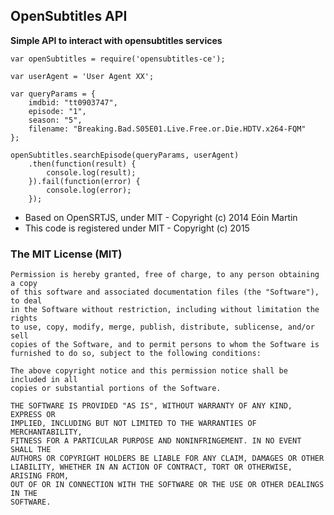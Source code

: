 ## OpenSubtitles API

**Simple API to interact with opensubtitles services**

    var openSubtitles = require('opensubtitles-ce');
    
    var userAgent = 'User Agent XX';
    
    var queryParams = {
        imdbid: "tt0903747",
        episode: "1",
        season: "5",
        filename: "Breaking.Bad.S05E01.Live.Free.or.Die.HDTV.x264-FQM"
    };
    
    openSubtitles.searchEpisode(queryParams, userAgent)
        .then(function(result) {
            console.log(result);
        }).fail(function(error) {
            console.log(error);
        });

- Based on OpenSRTJS, under MIT - Copyright (c) 2014 Eóin Martin
- This code is registered under MIT - Copyright (c) 2015

### The MIT License (MIT)

    Permission is hereby granted, free of charge, to any person obtaining a copy
    of this software and associated documentation files (the "Software"), to deal
    in the Software without restriction, including without limitation the rights
    to use, copy, modify, merge, publish, distribute, sublicense, and/or sell
    copies of the Software, and to permit persons to whom the Software is
    furnished to do so, subject to the following conditions:

    The above copyright notice and this permission notice shall be included in all
    copies or substantial portions of the Software.

    THE SOFTWARE IS PROVIDED "AS IS", WITHOUT WARRANTY OF ANY KIND, EXPRESS OR
    IMPLIED, INCLUDING BUT NOT LIMITED TO THE WARRANTIES OF MERCHANTABILITY,
    FITNESS FOR A PARTICULAR PURPOSE AND NONINFRINGEMENT. IN NO EVENT SHALL THE
    AUTHORS OR COPYRIGHT HOLDERS BE LIABLE FOR ANY CLAIM, DAMAGES OR OTHER
    LIABILITY, WHETHER IN AN ACTION OF CONTRACT, TORT OR OTHERWISE, ARISING FROM,
    OUT OF OR IN CONNECTION WITH THE SOFTWARE OR THE USE OR OTHER DEALINGS IN THE
    SOFTWARE.
